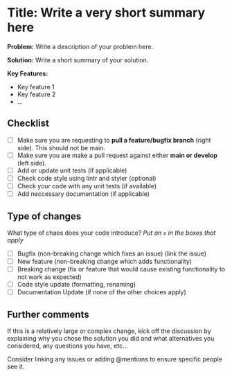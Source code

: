 # Title: Write a very short summary here
**Problem:** Write a description of your problem here.

**Solution:** Write a short summary of your solution.

**Key Features:**

* Key feature 1
* Key feature 2
* ...

## Checklist
- [ ] Make sure you are requesting to **pull a feature/bugfix branch** (right side). This should not be main.
- [ ] Make sure you are make a pull request against either **main or develop** (left side). 
- [ ] Add or update unit tests (if applicable)
- [ ] Check code style using lintr and styler (optional)
- [ ] Check your code with any unit tests (if available)
- [ ] Add neccessary documentation (if applicable)

## Type of changes

What type of chaes does your code introduce?
_Put an `x` in the boxes that apply_

- [ ] Bugfix (non-breaking change which fixes an issue) (link the issue)
- [ ] New feature (non-breaking change which adds functionality)
- [ ] Breaking change (fix or feature that would cause existing functionality to not work as expected)
- [ ] Code style update (formatting, renaming)
- [ ] Documentation Update (if none of the other choices apply)

## Further comments
If this is a relatively large or complex change, kick off the discussion by explaining why you chose the solution you did and what alternatives you considered, any questions you have, etc...

Consider linking any issues or adding @mentions to ensure specific people see it.
